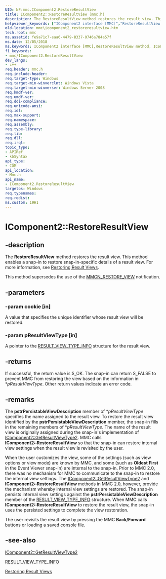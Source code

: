 ```yaml
---
UID: NF:mmc.IComponent2.RestoreResultView
title: IComponent2::RestoreResultView (mmc.h)
description: The RestoreResultView method restores the result view. This method enables a snap-in to restore snap-in-specific details of a result view. For more information, see Restoring Result Views.
helpviewer_keywords: ["IComponent2 interface [MMC]","RestoreResultView method","IComponent2.RestoreResultView","IComponent2::RestoreResultView","RestoreResultView","RestoreResultView method [MMC]","RestoreResultView method [MMC]","IComponent2 interface","_slate_icomponent2_restoreresultview","mmc.icomponent2_restoreresultview","mmc/IComponent2::RestoreResultView"]
old-location: mmc\icomponent2_restoreresultview.htm
tech.root: mmc
ms.assetid: fe9a71c7-eaa6-4479-8337-0746a784a57f
ms.date: 12/05/2018
ms.keywords: IComponent2 interface [MMC],RestoreResultView method, IComponent2.RestoreResultView, IComponent2::RestoreResultView, RestoreResultView, RestoreResultView method [MMC], RestoreResultView method [MMC],IComponent2 interface, _slate_icomponent2_restoreresultview, mmc.icomponent2_restoreresultview, mmc/IComponent2::RestoreResultView
f1_keywords:
- mmc/IComponent2.RestoreResultView
dev_langs:
- c++
req.header: mmc.h
req.include-header: 
req.target-type: Windows
req.target-min-winverclnt: Windows Vista
req.target-min-winversvr: Windows Server 2008
req.kmdf-ver: 
req.umdf-ver: 
req.ddi-compliance: 
req.unicode-ansi: 
req.idl: 
req.max-support: 
req.namespace: 
req.assembly: 
req.type-library: 
req.lib: 
req.dll: 
req.irql: 
topic_type:
- APIRef
- kbSyntax
api_type:
- COM
api_location:
- Mmc.h
api_name:
- IComponent2.RestoreResultView
targetos: Windows
req.typenames: 
req.redist: 
ms.custom: 19H1
---
```


# IComponent2::RestoreResultView


## -description


The 
<b>RestoreResultView</b> method restores the result view. This method enables a snap-in to restore snap-in-specific details of a result view. For more information, see 
<a href="https://docs.microsoft.com/previous-versions/windows/desktop/mmc/restoring-result-views">Restoring Result Views</a>.

This method supersedes the use of the 
<a href="https://docs.microsoft.com/previous-versions/windows/desktop/mmc/mmcn-restore-view">MMCN_RESTORE_VIEW</a> notification.


## -parameters




### -param cookie [in]

A value that specifies the unique identifier whose result view will be restored.


### -param pResultViewType [in]

A pointer to the 
<a href="https://docs.microsoft.com/windows/desktop/api/mmc/ns-mmc-result_view_type_info">RESULT_VIEW_TYPE_INFO</a> structure for the result view.


## -returns



If successful, the return value is S_OK. The snap-in can return S_FALSE to prevent MMC from restoring the view based on the information in *<i>pResultViewType</i>. Other return values indicate an error code.




## -remarks



The <b>pstrPersistableViewDescription</b> member of *<i>pResultViewType</i> specifies the name assigned to the result view.  To restore the result view identified by the <b>pstrPersistableViewDescription</b> member, the snap-in fills in the remaining members of *<i>pResultViewType</i>. The name of the result view is originally assigned during the snap-in's implementation of 
<a href="https://docs.microsoft.com/windows/desktop/api/mmc/nf-mmc-icomponent2-getresultviewtype2">IComponent2::GetResultViewType2</a>. MMC calls <b>IComponent2::RestoreResultView</b> so that the snap-in can restore internal view settings when the result view is revisited by the user.

When the user customizes the view, some of the settings (such as view options or view mode) are known by MMC, and some (such as <b>Oldest First</b> in the Event Viewer snap-in) are internal to the snap-in. Prior to MMC 2.0, there was no mechanism for MMC to communicate to the snap-in to restore the internal view settings. The <a href="https://docs.microsoft.com/windows/desktop/api/mmc/nf-mmc-icomponent2-getresultviewtype2">IComponent2::GetResultViewType2</a> and <b>IComponent2::RestoreResultView</b> methods in MMC 2.0, however, provide the mechanism whereby internal view settings are restored. The snap-in persists internal view settings against the <b>pstrPersistableViewDescription</b> member of the <a href="https://docs.microsoft.com/windows/desktop/api/mmc/ns-mmc-result_view_type_info">RESULT_VIEW_TYPE_INFO</a> structure. When MMC calls <b>IComponent2::RestoreResultView</b> to restore the result view, the snap-in uses the persisted settings to complete the view restoration.

The user revisits the result view by pressing the MMC <b>Back/Forward</b> buttons or loading a saved console file.




## -see-also




<a href="https://docs.microsoft.com/windows/desktop/api/mmc/nf-mmc-icomponent2-getresultviewtype2">IComponent2::GetResultViewType2</a>



<a href="https://docs.microsoft.com/windows/desktop/api/mmc/ns-mmc-result_view_type_info">RESULT_VIEW_TYPE_INFO</a>



<a href="https://docs.microsoft.com/previous-versions/windows/desktop/mmc/restoring-result-views">Restoring Result Views</a>
 

 

